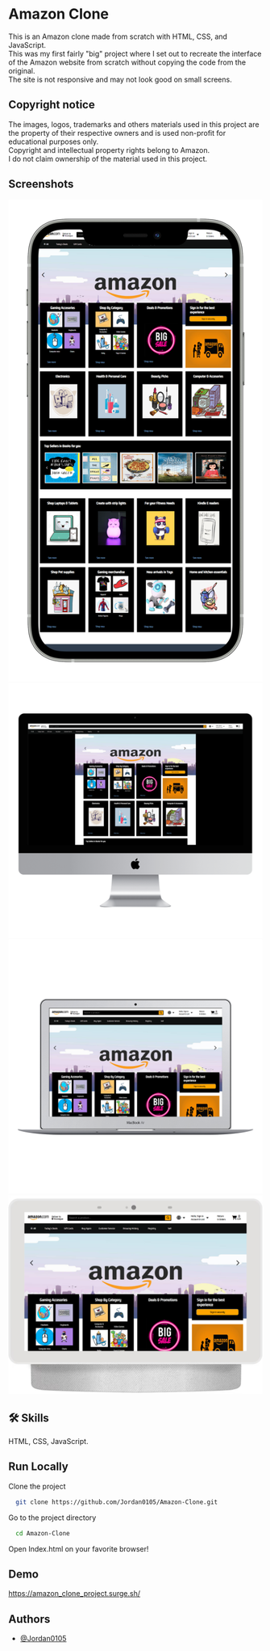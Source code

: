 
# Amazon Clone

This is an Amazon clone made from scratch with HTML, CSS, and JavaScript. \
This was my first fairly "big" project where I set out to recreate the interface of the Amazon website from scratch without copying the code from the original. \
The site is not responsive and may not look good on small screens.

## Copyright notice

The images, logos, trademarks and others materials used in this project are the property of their respective owners and is used non-profit for educational purposes only. \
Copyright and intellectual property rights belong to Amazon. \
I do not claim ownership of the material used in this project. 


## Screenshots

![Iphone 12](https://raw.githubusercontent.com/Jordan0105/Amazon-Clone/main/Screenshots/iPhone%2012%20Pro.png)
![iMac Retina](https://raw.githubusercontent.com/Jordan0105/Amazon-Clone/main/Screenshots/iMac%20Retina.png)
![Macbook Air](https://raw.githubusercontent.com/Jordan0105/Amazon-Clone/main/Screenshots/Macbook%20Air.png)
![Net Hub Max](https://raw.githubusercontent.com/Jordan0105/Amazon-Clone/main/Screenshots/Net%20Hub%20Max.png)
## 🛠 Skills
HTML, CSS, JavaScript.


## Run Locally

Clone the project

```bash
  git clone https://github.com/Jordan0105/Amazon-Clone.git
```

Go to the project directory

```bash
  cd Amazon-Clone
```

Open Index.html on your favorite browser!


## Demo

https://amazon_clone_project.surge.sh/


## Authors

- [@Jordan0105](https://github.com/Jordan0105)


